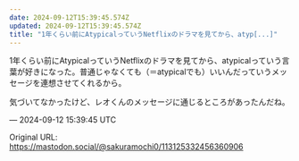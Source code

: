 ```yaml
---
date: 2024-09-12T15:39:45.574Z
updated: 2024-09-12T15:39:45.574Z
title: "1年くらい前にAtypicalっていうNetflixのドラマを見てから、atyp[...]"
---
```


<p>1年くらい前にAtypicalっていうNetflixのドラマを見てから、atypicalっていう言葉が好きになった。普通じゃなくても（＝atypicalでも）いいんだっていうメッセージを連想させてくれるから。</p><p>気づいてなかったけど、レオくんのメッセージに通じるところがあったんだね。</p>

&mdash; 2024-09-12 15:39:45 UTC

Original URL: https://mastodon.social/@sakuramochi0/113125332456360906
